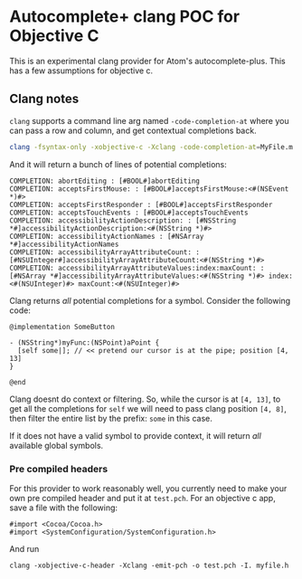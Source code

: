 # Autocomplete+ clang POC for Objective C

This is an experimental clang provider for Atom's autocomplete-plus. This has a few assumptions for objective c.

## Clang notes

`clang` supports a command line arg named `-code-completion-at` where you can pass a row and column, and get contextual completions back.

```bash
clang -fsyntax-only -xobjective-c -Xclang -code-completion-at=MyFile.m:20:2 -include-pch test.pch -I. MyFile.m
```

And it will return a bunch of lines of potential completions:

```
COMPLETION: abortEditing : [#BOOL#]abortEditing
COMPLETION: acceptsFirstMouse: : [#BOOL#]acceptsFirstMouse:<#(NSEvent *)#>
COMPLETION: acceptsFirstResponder : [#BOOL#]acceptsFirstResponder
COMPLETION: acceptsTouchEvents : [#BOOL#]acceptsTouchEvents
COMPLETION: accessibilityActionDescription: : [#NSString *#]accessibilityActionDescription:<#(NSString *)#>
COMPLETION: accessibilityActionNames : [#NSArray *#]accessibilityActionNames
COMPLETION: accessibilityArrayAttributeCount: : [#NSUInteger#]accessibilityArrayAttributeCount:<#(NSString *)#>
COMPLETION: accessibilityArrayAttributeValues:index:maxCount: : [#NSArray *#]accessibilityArrayAttributeValues:<#(NSString *)#> index:<#(NSUInteger)#> maxCount:<#(NSUInteger)#>
```

Clang returns _all_ potential completions for a symbol. Consider the following code:

```objc
@implementation SomeButton

- (NSString*)myFunc:(NSPoint)aPoint {
  [self some|]; // << pretend our cursor is at the pipe; position [4, 13]
}

@end
```

Clang doesnt do context or filtering. So, while the cursor is at `[4, 13]`, to get all the completions for `self` we will need to pass clang position `[4, 8]`, then filter the entire list by the prefix: `some` in this case.

If it does not have a valid symbol to provide context, it will return _all_ available global symbols.

### Pre compiled headers

For this provider to work reasonably well, you currently need to make your own pre compiled header and put it at `test.pch`. For an objective c app, save a file with the following:

```objc
#import <Cocoa/Cocoa.h>
#import <SystemConfiguration/SystemConfiguration.h>
```

And run

```
clang -xobjective-c-header -Xclang -emit-pch -o test.pch -I. myfile.h
```
